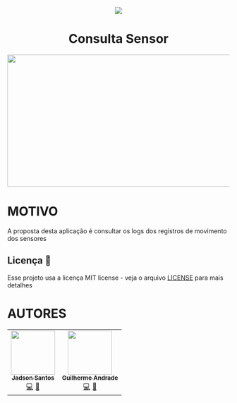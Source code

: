 <p align="center">
<img src="https://camo.githubusercontent.com/13c4e50d88df7178ae1882a203ed57b641674f94/68747470733a2f2f63646e2e7261776769742e636f6d2f73696e647265736f726875732f617765736f6d652f643733303566333864323966656437386661383536353265336136336531353464643865383832392f6d656469612f62616467652e737667">
</p>

<h1 align="center"> Consulta Sensor </h1>

<p align="center" style="display: flex; flex-direction: row; align-content: center; justify-content: center; ">
  <img width="550" height="300"  src="https://github.com/jadson179/sensor-presence/blob/master/images/dashboard.png?raw=true">

</p>


# MOTIVO

A proposta desta aplicação é consultar os logs dos registros de movimento dos sensores


## Licença 📝

Esse projeto usa a licença MIT license - veja o arquivo [LICENSE](LICENSE) para mais detalhes

# AUTORES

<table>
  <tr>
    <td align="center"><a href="https://github.com/jadson179"><img src="https://avatars0.githubusercontent.com/u/42282908?s=460&u=79ce909209ebf14da91a2d2517c9b0f9e378a4e1&v=4" width="100px;" alt=""/><br /><sub><b>Jadson Santos</b></sub></a><br /><a href="https://github.com/jadson179/sensor-presence/commits?author=jadson179" title="Code">💻</a> <a href="https://github.com/jadson179" title="Design">🎨</a></td>
    <td align="center"><a href="https://github.com/jadson179"><img src="https://avatars.githubusercontent.com/u/57224822?v=4    " width="100px;" alt=""/><br /><sub><b>Guilherme Andrade
</b></sub></a><br /><a href="https://github.com/jadson179/sensor-presence/commits?author=amazingbits" title="Code">💻</a> <a href="https://github.com/jadson179" title="Design">🎨</a></td>
  <tr>
</table>





